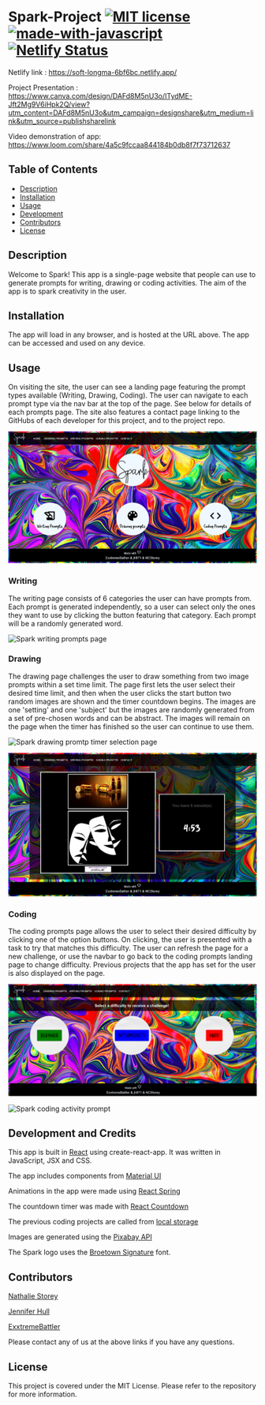 # Spark-Project [![MIT license](https://img.shields.io/badge/License-MIT-blue.svg)](https://lbesson.mit-license.org/) [![made-with-javascript](https://img.shields.io/badge/Made%20with-JavaScript-1f425f.svg)](https://www.javascript.com) [![Netlify Status](https://api.netlify.com/api/v1/badges/eb7934dd-c40f-4223-b15b-f61833e728dd/deploy-status)](https://app.netlify.com/sites/soft-longma-6bf6bc/deploys)

Netlify link : https://soft-longma-6bf6bc.netlify.app/

Project Presentation : https://www.canva.com/design/DAFd8M5nU3o/ITydME-Jft2Mg9V6iHpk2Q/view?utm_content=DAFd8M5nU3o&utm_campaign=designshare&utm_medium=link&utm_source=publishsharelink

Video demonstration of app: https://www.loom.com/share/4a5c9fccaa844184b0db8f7f73712637

## Table of Contents 
 
- [Description](#description) 
- [Installation](#installation) 
- [Usage](#usage) 
- [Development](#development) 
- [Contributors](#contributors) 
- [License](#license)  

## Description 
Welcome to Spark! This app is a single-page website that people can use to generate prompts for writing, drawing or coding activities. The aim of the app is to spark creativity in the user.
 


## Installation 
The app will load in any browser, and is hosted at the URL above. The app can be accessed and used on any device.



## Usage 
On visiting the site, the user can see a landing page featuring the prompt types available (Writing, Drawing, Coding). The user can navigate to each prompt type via the nav bar at the top of the page. See below for details of each prompts page. The site also features a contact page linking to the GitHubs of each developer for this project, and to the project repo.

![Spark website langing page](./src/utils/images/Saprk_new_landing_screenshot.png)


### Writing

The writing page consists of 6 categories the user can have prompts from. Each prompt is generated independently, so a user can select only the ones they want to use by clicking the button featuring that category. Each prompt will be a randomly generated word.

![Spark writing prompts page](https://user-images.githubusercontent.com/69109391/228549360-a91f0aea-8557-425c-bafe-389a1a313bf5.png)

### Drawing

The drawing page challenges the user to draw something from two image prompts within a set time limit. The page first lets the user select their desired time limit, and then when the user clicks the start button two random images are shown and the timer countdown begins. The images are one 'setting' and one 'subject' but the images are randomly generated from a set of pre-chosen words and can be abstract. The images will remain on the page when the timer has finished so the user can continue to use them.

![Spark drawing promtp timer selection page](https://user-images.githubusercontent.com/69109391/228550126-14c3862b-dc20-4402-aa62-6e382d0503b6.png)

![Spark drawing prompt showing images](./src/utils/images/Spark_new_drawing_screenshot_wcredit.png)


### Coding

The coding prompts page allows the user to select their desired difficulty by clicking one of the option buttons. On clicking, the user is presented with a task to try that matches this difficulty. The user can refresh the page for a new challenge, or use the navbar to go back to the coding prompts landing page to change difficulty. Previous projects that the app has set for the user is also displayed on the page.

![Spark coding prompt difficulty selection buttons](./src/utils/images/Spark_new_diff_screenshot.png)


![Spark coding activity prompt](https://user-images.githubusercontent.com/69109391/228591344-a4c7ffa9-a7fd-4f6a-a33e-424f8de63aca.png)


## Development and Credits

This app is built in [React](https://react.dev/) using create-react-app. It was written in JavaScript, JSX and CSS.

The app includes components from [Material UI](https://mui.com/material-ui/getting-started/overview/)

Animations in the app were made using [React Spring](https://www.react-spring.dev/)

The countdown timer was made with [React Countdown](https://www.npmjs.com/package/react-countdown)

The previous coding projects are called from [local storage](https://javascript.info/localstorage)

Images are generated using the [Pixabay API](https://pixabay.com/api/docs/)

The Spark logo uses the [Broetown Signature](https://www.1001fonts.com/broetown-signature-font.html) font.

## Contributors 

[Nathalie Storey](https://github.com/NCStorey)

[Jennifer Hull](https://github.com/jh871)

[ExxtremeBattler](https://github.com/ExxtremeBattler)

Please contact any of us at the above links if you have any questions.
 
## License 
This project is covered under the MIT License. Please refer to the repository for more information.
